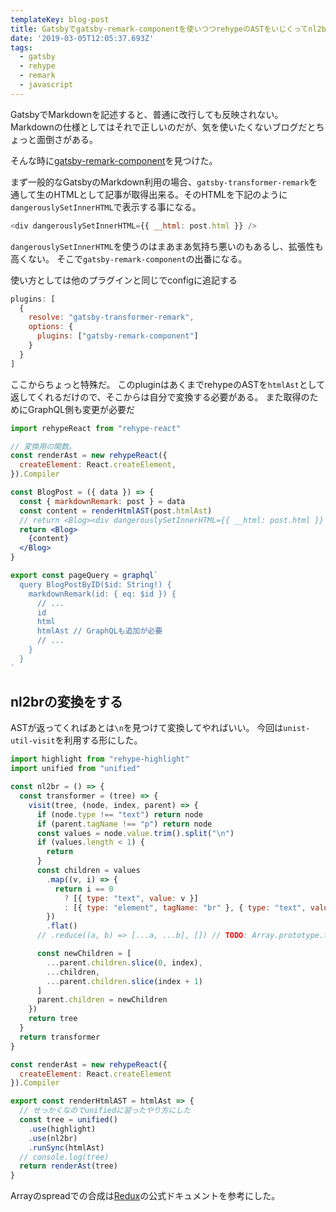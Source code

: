```yaml
---
templateKey: blog-post
title: Gatsbyでgatsby-remark-componentを使いつつrehypeのASTをいじくってnl2br的な事をする
date: '2019-03-05T12:05:37.693Z'
tags:
  - gatsby
  - rehype
  - remark
  - javascript
---
```


GatsbyでMarkdownを記述すると、普通に改行しても反映されない。Markdownの仕様としてはそれで正しいのだが、気を使いたくないブログだとちょっと面倒さがある。

そんな時に[gatsby-remark-component](https://www.gatsbyjs.org/packages/gatsby-remark-component/)を見つけた。


まず一般的なGatsbyのMarkdown利用の場合、`gatsby-transformer-remark`を通して生のHTMLとして記事が取得出来る。そのHTMLを下記のように`dangerouslySetInnerHTML`で表示する事になる。

```js
<div dangerouslySetInnerHTML={{ __html: post.html }} />
```

`dangerouslySetInnerHTML`を使うのはまあまあ気持ち悪いのもあるし、拡張性も高くない。
そこで`gatsby-remark-component`の出番になる。

使い方としては他のプラグインと同じでconfigに追記する

```js
plugins: [
  {
    resolve: "gatsby-transformer-remark",
    options: {
      plugins: ["gatsby-remark-component"]
    }
  }
]
```

ここからちょっと特殊だ。
このpluginはあくまでrehypeのASTを`htmlAst`として返してくれるだけので、そこからは自分で変換する必要がある。
また取得のためにGraphQL側も変更が必要だ

```jsx
import rehypeReact from "rehype-react"

// 変換用の関数。
const renderAst = new rehypeReact({
  createElement: React.createElement,
}).Compiler

const BlogPost = ({ data }) => {
  const { markdownRemark: post } = data
  const content = renderHtmlAST(post.htmlAst)
  // return <Blog><div dangerouslySetInnerHTML={{ __html: post.html }} /></Blog>
  return <Blog>
    {content}
  </Blog>
}

export const pageQuery = graphql`
  query BlogPostByID($id: String!) {
    markdownRemark(id: { eq: $id }) {
      // ...
      id
      html
      htmlAst // GraphQLも追加が必要
      // ...
    }
  }
`
```


## nl2brの変換をする

ASTが返ってくればあとは`\n`を見つけて変換してやればいい。
今回は`unist-util-visit`を利用する形にした。

```jsx
import highlight from "rehype-highlight"
import unified from "unified"

const nl2br = () => {
  const transformer = (tree) => {
    visit(tree, (node, index, parent) => {
      if (node.type !== "text") return node
      if (parent.tagName !== "p") return node
      const values = node.value.trim().split("\n")
      if (values.length < 1) {
        return
      }
      const children = values
        .map((v, i) => {
          return i == 0
            ? [{ type: "text", value: v }]
            : [{ type: "element", tagName: "br" }, { type: "text", value: v }]
        })
        .flat()
      // .reduce((a, b) => [...a, ...b], []) // TODO: Array.prototype.flat

      const newChildren = [
        ...parent.children.slice(0, index),
        ...children,
        ...parent.children.slice(index + 1)
      ]
      parent.children = newChildren
    })
    return tree
  }
  return transformer
}

const renderAst = new rehypeReact({
  createElement: React.createElement
}).Compiler

export const renderHtmlAST = htmlAst => {
  // せっかくなのでunifiedに習ったやり方にした
  const tree = unified()
    .use(highlight)
    .use(nl2br)
    .runSync(htmlAst)
  // console.log(tree)
  return renderAst(tree)
}

```

Arrayのspreadでの合成は[Redux](https://redux.js.org/recipes/structuring-reducers/immutable-update-patterns#inserting-and-removing-items-in-arrays)の公式ドキュメントを参考にした。
